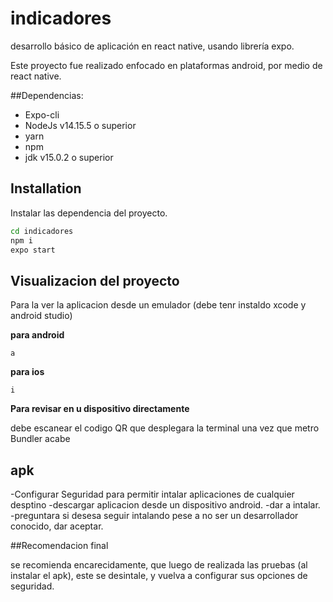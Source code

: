 # indicadores
desarrollo básico de aplicación en react native, usando librería expo. 

Este proyecto fue realizado enfocado en plataformas android, por medio de react native. 

##Dependencias:

- Expo-cli 
- NodeJs v14.15.5 o superior
- yarn
- npm
- jdk v15.0.2 o superior

## Installation

Instalar las dependencia del proyecto.

```sh
cd indicadores
npm i
expo start
```

## Visualizacion del proyecto

Para la ver la aplicacion desde un emulador (debe tenr instaldo xcode y android studio)

__para android__ 
```expo start
a
```

__para ios__ 
```expo start
i
```

__Para revisar en u dispositivo directamente__

debe escanear el codigo QR que desplegara la terminal una vez que metro Bundler acabe

## apk

-Configurar Seguridad para permitir intalar aplicaciones de cualquier desptino
-descargar aplicacion desde un dispositivo android.
-dar a intalar. 
-preguntara si desesa seguir intalando pese a no ser un desarrollador conocido, dar aceptar.

##Recomendacion final

se recomienda encarecidamente, que luego de realizada las pruebas (al instalar el apk), este se desintale, y vuelva a configurar sus opciones de seguridad. 


